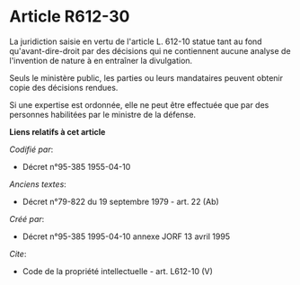 # Article R612-30

La juridiction saisie en vertu de l'article L. 612-10 statue tant au fond qu'avant-dire-droit par des décisions qui ne
contiennent aucune analyse de l'invention de nature à en entraîner la divulgation. 

Seuls le ministère public, les parties ou leurs mandataires peuvent obtenir copie des décisions rendues. 

Si une expertise est ordonnée, elle ne peut être effectuée que par des personnes habilitées par le ministre de la défense.

**Liens relatifs à cet article**

_Codifié par_:

  - Décret n°95-385 1955-04-10

_Anciens textes_:

  - Décret n°79-822 du 19 septembre 1979 - art. 22 (Ab)

_Créé par_:

  - Décret n°95-385 1995-04-10 annexe JORF 13 avril 1995

_Cite_:

  - Code de la propriété intellectuelle - art. L612-10 (V)
